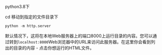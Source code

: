 python3.8下

cd 移动到指定的文件目录下

```python
python -m http.server
```

默认情况下，这将在本地Web服务器上的端口8000上运行目录的内容。您可以通过转到`localhost:8000`Web浏览器中的URL来访问此服务器。在这里你会看到列出的目录的内容 - 点击你想运行的HTML文件。